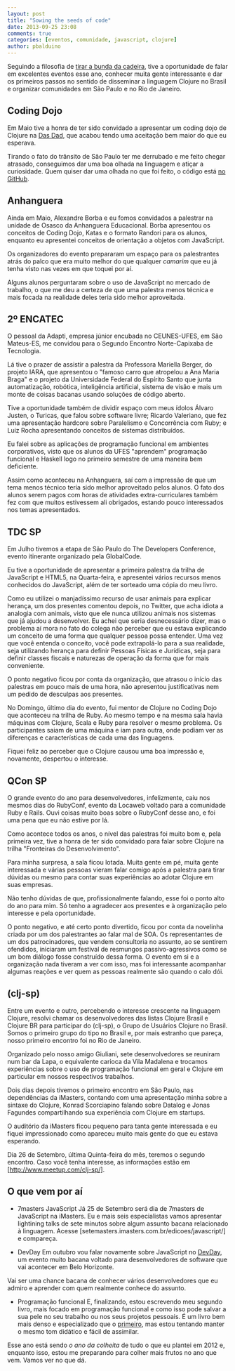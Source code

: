 ```yaml
---
layout: post
title: "Sowing the seeds of code"
date: 2013-09-25 23:08
comments: true
categories: [eventos, comunidade, javascript, clojure]
author: pbalduino
---
```

Seguindo a filosofia de [tirar a bunda da cadeira](http://1up4dev.org/2013/03/o-ano-em-que-eu-tirei-a-bunda-da-cadeira/), tive a oportunidade de falar em excelentes eventos esse ano, conhecer muita gente interessante e dar os primeiros passos no sentido de disseminar a linguagem Clojure no Brasil e organizar comunidades em São Paulo e no Rio de Janeiro.

## Coding Dojo
Em Maio tive a honra de ter sido convidado a apresentar um coding dojo de Clojure na [Das Dad](http://dasdad.com.br/), que acabou tendo uma aceitação bem maior do que eu esperava.

Tirando o fato do trânsito de São Paulo ter me derrubado e me feito chegar atrasado, conseguimos dar uma boa olhada na linguagem e atiçar a curiosidade. Quem quiser dar uma olhada no que foi feito, o código está [no GitHub](https://github.com/dasdad/dojo-5).

## Anhanguera
Ainda em Maio, Alexandre Borba e eu fomos convidados a palestrar na unidade de Osasco da Anhanguera Educacional. Borba apresentou os conceitos de Coding Dojo, Katas e o formato Randori para os alunos, enquanto eu apresentei conceitos de orientação a objetos com JavaScript.

Os organizadores do evento prepararam um espaço para os palestrantes atrás do palco que era muito melhor do que qualquer _camarim_ que eu já tenha visto nas vezes em que toquei por aí.

Alguns alunos perguntaram sobre o uso de JavaScript no mercado de trabalho, o que me deu a certeza de que uma palestra menos técnica e mais focada na realidade deles teria sido melhor aproveitada.

## 2º ENCATEC
O pessoal da Adapti, empresa júnior encubada no CEUNES-UFES, em São Mateus-ES, me convidou para o Segundo Encontro Norte-Capixaba de Tecnologia.

Lá tive o prazer de assistir a palestra da Professora Mariella Berger, do projeto IARA, que apresentou o "famoso carro que atropelou a Ana Maria Braga" e o projeto da Universidade Federal do Espírito Santo que junta automatização, robótica, inteligência artificial, sistema de visão e mais um monte de coisas bacanas usando soluções de código aberto.

Tive a oportunidade também de dividir espaço com meus ídolos Álvaro Justen, o Turicas, que falou sobre software livre; Ricardo Valeriano, que fez uma apresentação hardcore sobre Paralelismo e Concorrência com Ruby; e Luiz Rocha apresentando conceitos de sistemas distribuídos.

Eu falei sobre as aplicações de programação funcional em ambientes corporativos, visto que os alunos da UFES "aprendem" programação funcional e Haskell logo no primeiro semestre de uma maneira bem deficiente.

Assim como aconteceu na Anhanguera, saí com a impressão de que um tema menos técnico teria sido melhor aproveitado pelos alunos. O fato dos alunos serem pagos com horas de atividades extra-curriculares também fez com que muitos estivessem ali obrigados, estando pouco interessados nos temas apresentados.

## TDC SP
Em Julho tivemos a etapa de São Paulo do The Developers Conference, evento itinerante organizado pela GlobalCode.

Eu tive a oportunidade de apresentar a primeira palestra da trilha de JavaScript e HTML5, na Quarta-feira, e apresentei vários recursos menos conhecidos do JavaScript, além de ter sorteado uma cópia do meu livro.

Como eu utilizei o manjadíssimo recurso de usar animais para explicar herança, um dos presentes comentou depois, no Twitter, que acha idiota a analogia com animais, visto que ele nunca utilizou animais nos sistemas que já ajudou a desenvolver. Eu achei que seria desnecessário dizer, mas o problema aí mora no fato do colega não perceber que eu estava explicando um conceito de uma forma que qualquer pessoa possa entender. Uma vez que você entenda o conceito, você pode extrapolá-lo para a sua realidade, seja utilizando herança para definir Pessoas Físicas e Jurídicas, seja para definir classes fiscais e naturezas de operação da forma que for mais conveniente.

O ponto negativo ficou por conta da organização, que atrasou o início das palestras em pouco mais de uma hora, não apresentou justificativas nem um pedido de desculpas aos presentes.

No Domingo, último dia do evento, fui mentor de Clojure no Coding Dojo que aconteceu na trilha de Ruby. Ao mesmo tempo e na mesma sala havia máquinas com Clojure, Scala e Ruby para resolver o mesmo problema. Os participantes saiam de uma máquina e iam para outra, onde podiam ver as diferenças e características de cada uma das linguagens.

Fiquei feliz ao perceber que o Clojure causou uma boa impressão e, novamente, despertou o interesse.

## QCon SP
O grande evento do ano para desenvolvedores, infelizmente, caiu nos mesmos dias do RubyConf, evento da Locaweb voltado para a comunidade Ruby e Rails. Ouvi coisas muito boas sobre o RubyConf desse ano, e foi uma pena que eu não estive por lá.

Como acontece todos os anos, o nível das palestras foi muito bom e, pela primeira vez, tive a honra de ter sido convidado para falar sobre Clojure na trilha "Fronteiras do Desenvolvimento".

Para minha surpresa, a sala ficou lotada. Muita gente em pé, muita gente interessada e várias pessoas vieram falar comigo após a palestra para tirar dúvidas ou mesmo para contar suas experiências ao adotar Clojure em suas empresas.

Não tenho dúvidas de que, profissionalmente falando, esse foi o ponto alto do ano para mim. Só tenho a agradecer aos presentes e à organização pelo interesse e pela oportunidade.

O ponto negativo, e até certo ponto divertido, ficou por conta da novelinha criada por um dos palestrantes ao falar mal de SOA. Os representantes de um dos patrocinadores, que vendem consultoria no assunto, ao se sentirem ofendidos, iniciaram um festival de resmungos passivo-agressivos como se um bom diálogo fosse construído dessa forma. O evento em si e a organização nada tiveram a ver com isso, mas foi interessante acompanhar algumas reações e ver quem as pessoas realmente são quando o calo dói.

## (clj-sp)

Entre um evento e outro, percebendo o interesse crescente na linguagem Clojure, resolvi chamar os desenvolvedores das listas Clojure Brasil e Clojure BR para participar do (clj-sp), o Grupo de Usuários Clojure no Brasil. Somos o primeiro grupo do tipo no Brasil e, por mais estranho que pareça, nosso primeiro encontro foi no Rio de Janeiro.

Organizado pelo nosso amigo Giuliani, sete desenvolvedores se reuniram num bar da Lapa, o equivalente carioca da Vila Madalena e trocamos experiências sobre o uso de programação funcional em geral e Clojure em particular em nossos respectivos trabalhos.

Dois dias depois tivemos o primeiro encontro em São Paulo, nas dependências da iMasters, contando com uma apresentação minha sobre a sintaxe do Clojure, Konrad Scorciapino falando sobre Datalog e Jonas Fagundes compartilhando sua experiência com Clojure em startups.

O auditório da iMasters ficou pequeno para tanta gente interessada e eu fiquei impressionado como apareceu muito mais gente do que eu estava esperando.

Dia 26 de Setembro, última Quinta-feira do mês, teremos o segundo encontro. Caso você tenha interesse, as informações estão em [http://www.meetup.com/clj-sp/].

## O que vem por aí
- 7masters JavaScript
Já 25 de Setembro será dia de 7masters de JavaScript na iMasters. Eu e mais seis especialistas vamos apresentar lightining talks de sete minutos sobre algum assunto bacana relacionado à linguagem. Acesse [setemasters.imasters.com.br/edicoes/javascript/] e compareça.

- DevDay
Em outubro vou falar novamente sobre JavaScript no [DevDay](http://devday.devisland.com/), um evento muito bacana voltado para desenvolvedores de software que vai acontecer em Belo Horizonte.

Vai ser uma chance bacana de conhecer vários desenvolvedores que eu admiro e aprender com quem realmente conhece do assunto.

- Programação funcional
E, finalizando, estou escrevendo meu segundo livro, mais focado em programação funcional e como isso pode salvar a sua pele no seu trabalho ou nos seus projetos pessoais. É um livro bem mais denso e especializado que o [primeiro](http://www.casadocodigo.com.br/products/livro-javascript-jquery), mas estou tentando manter o mesmo tom didático e fácil de assimilar.

Esse ano está sendo _o ano da colheita_ de tudo o que eu plantei em 2012 e, enquanto isso, estou me preparando para colher mais frutos no ano que vem. Vamos ver no que dá.
